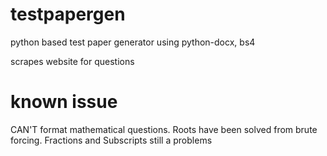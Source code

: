 # testpapergen
python based test paper generator using python-docx, bs4

scrapes website for questions

# known issue
CAN'T format mathematical questions. Roots have been solved from brute forcing. Fractions and Subscripts still a problems
